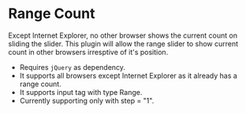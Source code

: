 # Range Count

Except Internet Explorer, no other browser shows the current count on sliding the slider.
This plugin will allow the range slider to show current count in other browsers irresptive of it's position.

* Requires ```jQuery``` as dependency.
* It supports all browsers except Internet Explorer as it already has a range count.
* It supports input tag with type Range.
* Currently supporting only with step = "1".
